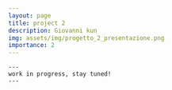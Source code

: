 ```yaml
---
layout: page
title: project 2
description: Giovanni kun
img: assets/img/progetto_2_presentazione.png
importance: 2
---
```


    ---
 	work in progress, stay tuned!
    ---
